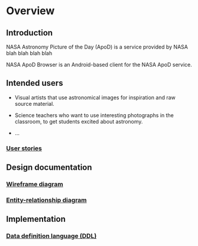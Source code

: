 # Overview

## Introduction

NASA Astronomy Picture of the Day (ApoD) is a service provided by NASA blah blah blah blah

NASA ApoD Browser is an Android-based client for the NASA ApoD service.

## Intended users

* Visual artists that use astronomical images for inspiration and raw source material.

* Science teachers who want to use interesting photographs in the classroom, to get students excited about astronomy.

* &hellip;

### [User stories](user-stories.md) 
 
## Design documentation

### [Wireframe diagram](wireframe.md)

### [Entity-relationship diagram](erd.md)

## Implementation

### [Data definition language (DDL)](ddl.md)